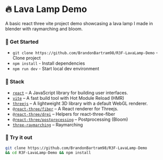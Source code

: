 # 🔥 Lava Lamp Demo
A basic react three vite project demo showcasing a lava lamp I made in blender with raymarching and bloom.

### :hammer: Get Started

- `git clone https://github.com/BrandonBartram98/R3F-LavaLamp-Demo` - Clone project
- `npm install` - Install dependencies
- `npm run dev` - Start local dev environment

### :panda_face: Stack
- [`react`](https://reactjs.org) &ndash; A JavaScript library for building user interfaces.
- [`vite`](https://vitejs.dev) &ndash; A fast build tool with Hot Module Reload (HMR)
- [`threejs`](https://github.com/mrdoob/three.js/) &ndash; A lightweight 3D library with a default WebGL renderer.
- [`@react-three/fiber`](https://github.com/pmndrs/react-three-fiber) &ndash; A React renderer for Threejs.
- [`@react-three/drei`](https://github.com/pmndrs/drei) &ndash; Helpers for react-three-fiber
- [`@react-three/postprocessing`](https://github.com/pmndrs/react-postprocessing) &ndash; Postprocessing (Bloom)
- [`three-raymarching`](https://github.com/danielesteban/three-raymarcher) &ndash; Raymarching

### :ghost: Try it out

```bash
git clone https://github.com/BrandonBartram98/R3F-LavaLamp-Demo
&& cd R3F-LavaLamp-Demo && npm install
```
